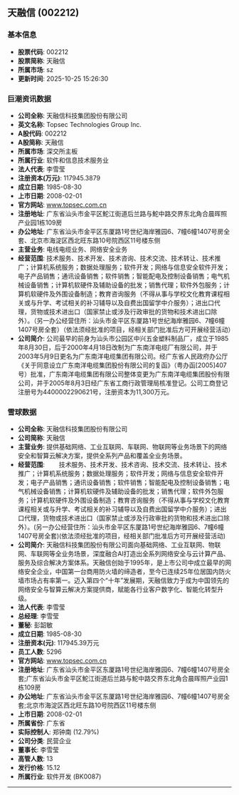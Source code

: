 ## 天融信 (002212)

### 基本信息

- **股票代码**: 002212
- **股票简称**: 天融信
- **所属市场**: sz
- **更新时间**: 2025-10-25 15:26:30

### 巨潮资讯数据

- **公司全称**: 天融信科技集团股份有限公司
- **英文名称**: Topsec Technologies Group Inc.
- **A股代码**: 002212
- **A股简称**: 天融信
- **所属市场**: 深交所主板
- **所属行业**: 软件和信息技术服务业
- **法人代表**: 李雪莹
- **注册资本(万元)**: 117945.3879
- **成立日期**: 1985-08-30
- **上市日期**: 2008-02-01
- **官方网站**: www.topsec.com.cn
- **注册地址**: 广东省汕头市金平区鮀江街道后兰路与鮀中路交界东北角合晨晖照产业园1栋109房
- **办公地址**: 广东省汕头市金平区东厦路1号世纪海岸雅园6、7幢6幢1407号房全套、北京市海淀区西北旺东路10号院西区11号楼东侧
- **主营业务**: 电线电缆业务、网络安全业务
- **经营范围**: 技术服务、技术开发、技术咨询、技术交流、技术转让、技术推广；计算机系统服务；数据处理服务；软件开发；网络与信息安全软件开发；电子产品销售；通讯设备销售；软件销售；智能配电及控制设备销售；电气机械设备销售；计算机软硬件及辅助设备的批发；销售代理；软件外包服务；计算机软硬件及外围设备制造；教育咨询服务（不得从事与学校文化教育课程相关或与升学、考试相关的补习辅导以及自费出国留学中介服务）；进出口代理，货物或技术进出口（国家禁止或涉及行政审批的货物和技术进出口除外）。（另一办公经营住所：汕头市金平区东厦路1号世纪海岸雅园6、7幢6幢1407号房全套）（依法须经批准的项目，经相关部门批准后方可开展经营活动）
- **公司简介**: 公司最早的前身为汕头市公园区中兴五金塑料制品厂，成立于1985年8月30日，后于2000年4月18日改制为广东南洋电缆厂有限公司，并于2003年5月9日更名为广东南洋电缆集团有限公司。经广东省人民政府办公厅《关于同意设立广东南洋电缆集团股份有限公司的复函》（粤办函[2005]407号）批准，广东南洋电缆集团有限公司整体变更为广东南洋电缆集团股份有限公司，并于2005年8月3日经广东省工商行政管理局核准登记。公司工商登记注册号为4400002290621号，注册资本为11,300万元。

### 雪球数据

- **公司全称**: 天融信科技集团股份有限公司
- **公司简称**: 天融信
- **主营业务**: 提供基础网络、工业互联网、车联网、物联网等业务场景下的网络安全和智算云解决方案，提供全系列产品和覆盖全业务场景。
- **经营范围**: 　　技术服务、技术开发、技术咨询、技术交流、技术转让、技术推广；计算机系统服务；数据处理服务；软件开发；网络与信息安全软件开发；电子产品销售；通讯设备销售；软件销售；智能配电及控制设备销售；电气机械设备销售；计算机软硬件及辅助设备的批发；销售代理；软件外包服务；计算机软硬件及外围设备制造；教育咨询服务（不得从事与学校文化教育课程相关或与升学、考试相关的补习辅导以及自费出国留学中介服务）；进出口代理，货物或技术进出口（国家禁止或涉及行政审批的货物和技术进出口除外）。(另一办公经营住所：汕头市金平区东厦路1号世纪海岸雅园6、7幢6幢1407号房全套)(依法须经批准的项目，经相关部门批准后方可开展经营活动)
- **公司简介**: 天融信科技集团股份有限公司面向基础网络、工业互联网、物联网、车联网等全业务场景，深度融合AI打造出全系列网络安全与云计算产品、服务及综合解决方案体系。天融信创始于1995年，是上市公司中成立最早的网络安全企业，中国第一台商用防火墙的缔造者，至今已连续25年位居国内防火墙市场占有率第一。迈入第四个“十年”发展期，天融信致力于成为中国领先的网络安全与智算云解决方案提供商，赋能各行业客户数字化、智能化转型升级。
- **法人代表**: 李雪莹
- **总经理**: 李雪莹
- **董秘**: 彭韶敏
- **成立日期**: 1985-08-30
- **注册资本(元)**: 117945.39万元
- **员工人数**: 5296
- **官方网站**: www.topsec.com.cn
- **注册地址**: 广东省汕头市金平区东厦路1号世纪海岸雅园6、7幢6幢1407号房全套;广东省汕头市金平区鮀江街道后兰路与鮀中路交界东北角合晨晖照产业园1栋109房
- **办公地址**: 广东省汕头市金平区东厦路1号世纪海岸雅园6、7幢6幢1407号房全套;北京市海淀区西北旺东路10号院西区11号楼东侧
- **上市日期**: 2008-02-01
- **所属省份**: 广东省
- **实际控制人**: 郑钟南 (12.79%)
- **公司分类**: 民营企业
- **董事长**: 李雪莹
- **高管人数**: 13
- **发行价格**: 15.12
- **所属行业**: 软件开发 (BK0087)

---